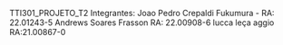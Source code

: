 TTI301_PROJETO_T2
Integrantes:
Joao Pedro Crepaldi Fukumura - RA: 22.01243-5
Andrews Soares Frasson RA: 22.00908-6
lucca leça aggio RA:21.00867-0
